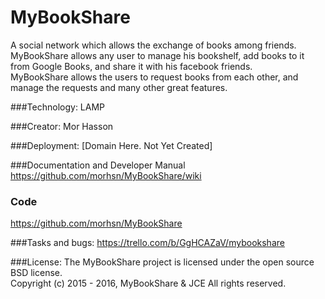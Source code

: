 MyBookShare
=========

A social network which allows the exchange of books among friends.<BR>
MyBookShare allows any user to manage his bookshelf, add books to it from Google Books,
and share it with his facebook friends.<BR>
MyBookShare allows the users to request books from each other, and manage the requests and many other great features.<BR>

###Technology: 
LAMP

###Creator: 
Mor Hasson

###Deployment: 
[Domain Here. Not Yet Created]

###Documentation and Developer Manual
https://github.com/morhsn/MyBookShare/wiki

### Code
https://github.com/morhsn/MyBookShare

###Tasks and bugs:
https://trello.com/b/GgHCAZaV/mybookshare

###License: 
The MyBookShare project is licensed under the open source BSD license.<BR>
Copyright (c) 2015 - 2016, MyBookShare & JCE All rights reserved.
